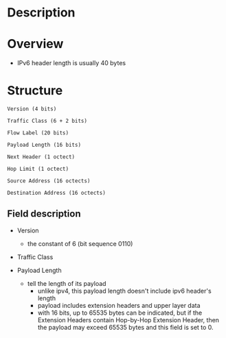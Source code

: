 # Description


# Overview

* IPv6 header length is usually 40 bytes

# Structure


    Version (4 bits)

    Traffic Class (6 + 2 bits)

    Flow Label (20 bits)

    Payload Length (16 bits)

    Next Header (1 octect)

    Hop Limit (1 octect)

    Source Address (16 octects)

    Destination Address (16 octects)


## Field description
* Version
    * the constant of 6 (bit sequence 0110)

* Traffic Class

* Payload Length
    * tell the length of its payload
        * unlike ipv4, this payload length doesn't include ipv6 header's length
        * payload includes extension headers and upper layer data
        * with 16 bits, up to 65535 bytes can be indicated, but if the Extension Headers contain Hop-by-Hop Extension Header, then the payload may exceed 65535 bytes and this field is set to 0.

